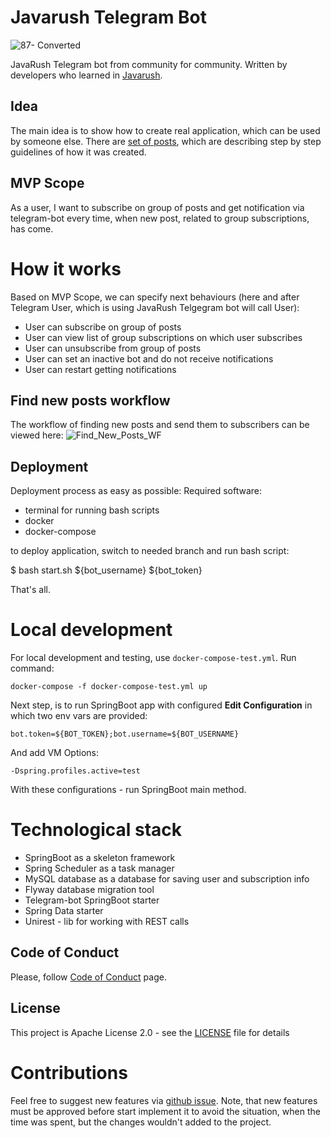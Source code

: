 # Javarush Telegram Bot
![87- Converted](https://user-images.githubusercontent.com/16310793/103351456-2861af00-4a58-11eb-9a64-1f69eff0631a.jpg)

JavaRush Telegram bot from community for community. Written by developers who learned in [Javarush](https://javarush.ru).
## Idea
The main idea is to show how to create real application, which can be used by someone else.
There are [set of posts](https://javarush.ru/groups/posts/2935-java-proekt-ot-a-do-ja-pishem-realjhnihy-proekt-dlja-portfolio), which are describing step by step guidelines of how it was created.
## MVP Scope
As a user, I want to subscribe on group of posts and get notification via telegram-bot every time,
when new post, related to group subscriptions, has come.

# How it works
Based on MVP Scope, we can specify next behaviours (here and after Telegram User, which is using JavaRush Telgegram bot will call User):
- User can subscribe on group of posts
- User can view list of group subscriptions on which user subscribes
- User can unsubscribe from group of posts
- User can set an inactive bot and do not receive notifications
- User can restart getting notifications
## Find new posts workflow
The workflow of finding new posts and send them to subscribers can be viewed here:
![Find_New_Posts_WF](https://user-images.githubusercontent.com/16310793/119827993-6c22ec80-bf02-11eb-8759-83bea483db93.png)
## Deployment
Deployment process as easy as possible:
Required software:
- terminal for running bash scripts
- docker
- docker-compose

to deploy application, switch to needed branch and run bash script:

$ bash start.sh ${bot_username} ${bot_token}

That's all.

# Local development
For local development and testing, use `docker-compose-test.yml`.
Run command:
```shell
docker-compose -f docker-compose-test.yml up
```
Next step, is to run SpringBoot app with configured **Edit Configuration** in which two env vars are provided:

`bot.token=${BOT_TOKEN};bot.username=${BOT_USERNAME}`

And add VM Options:

`-Dspring.profiles.active=test `

With these configurations - run SpringBoot main method.

# Technological stack
- SpringBoot as a skeleton framework
- Spring Scheduler as a task manager
- MySQL database as a database for saving user and subscription info
- Flyway database migration tool
- Telegram-bot SpringBoot starter
- Spring Data starter
- Unirest - lib for working with REST calls

## Code of Conduct
Please, follow [Code of Conduct](CODE_OF_CONDUCT.md) page.

## License
This project is Apache License 2.0 - see the [LICENSE](LICENSE) file for details

# Contributions
Feel free to suggest new features via [github issue](https://github.com/javarushcommunity/javarush-telegrambot/issues/new).
Note, that new features must be approved before start implement it to avoid the situation, when the time was spent, but the changes wouldn't added to the project.
